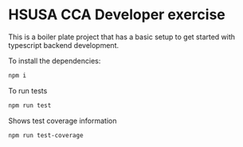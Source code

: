 # HSUSA CCA Developer exercise

This is a boiler plate project that has a basic setup to get started with typescript backend development.

To install the dependencies:

```bash
npm i
```

To run tests

```bash
npm run test 
```

Shows test coverage information

```bash
npm run test-coverage
```


